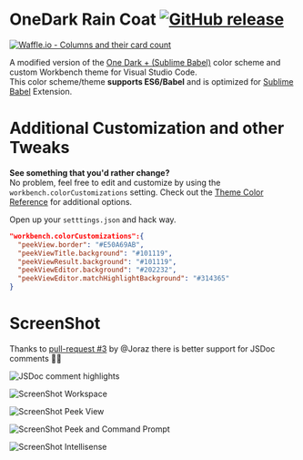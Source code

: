 # OneDark Rain Coat [![GitHub release](https://img.shields.io/github/release/ginfuru/vscode-onedark-raincoat.svg)](https://github.com/ginfuru/vscode-onedark-raincoat/releases) 
[![Waffle.io - Columns and their card count](https://badge.waffle.io/ginfuru/vscode-onedark-raincoat.svg?columns=all)](https://waffle.io/ginfuru/vscode-onedark-raincoat)

A modified version of the [One Dark + (Sublime Babel)](https://marketplace.visualstudio.com/items?itemName=joshpeng.theme-onedark-sublime) color scheme and custom Workbench theme for Visual Studio Code.<br>
This color scheme/theme **supports ES6/Babel** and is optimized for [Sublime Babel](https://marketplace.visualstudio.com/items?itemName=joshpeng.sublime-babel-vscode) Extension.

# Additional Customization and other Tweaks
**See something that you'd rather change?**<br>
No problem, feel free to edit and customize by using the `workbench.colorCustomizations` setting. Check out the [Theme Color Reference](https://code.visualstudio.com/docs/getstarted/theme-color-reference) for additional options.

Open up your `setttings.json` and hack way.

```json
"workbench.colorCustomizations":{
  "peekView.border": "#E50A69AB",
  "peekViewTitle.background": "#101119",
  "peekViewResult.background": "#101119",
  "peekViewEditor.background": "#202232",
  "peekViewEditor.matchHighlightBackground": "#314365"
}
```

# ScreenShot
Thanks to [pull-request #3](https://github.com/ginfuru/vscode-onedark-raincoat/pull/3) by @Joraz there is better support for JSDoc comments 👍🏼

![JSDoc comment highlights](https://user-images.githubusercontent.com/6012242/26871893-9eb41772-4b6c-11e7-9db1-e60715fe7cc7.png)

![ScreenShot Workspace](https://raw.github.com/ginfuru/vscode-onedark-raincoat/master/images/screenshotA.png)

![ScreenShot Peek View](https://raw.github.com/ginfuru/vscode-onedark-raincoat/master/images/screenshotB.png)

![ScreenShot Peek and Command Prompt](https://raw.github.com/ginfuru/vscode-onedark-raincoat/master/images/screenshotC.png)

![ScreenShot Intellisense](https://raw.github.com/ginfuru/vscode-onedark-raincoat/master/images/ScreenShotD.png)
